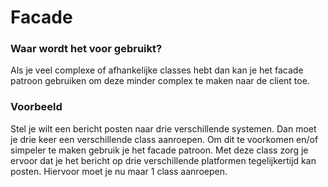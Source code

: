 # Facade

### Waar wordt het voor gebruikt?
Als je veel complexe of afhankelijke classes hebt dan kan je het facade patroon gebruiken 
om deze minder complex te maken naar de client toe.

### Voorbeeld
Stel je wilt een bericht posten naar drie verschillende systemen. Dan moet je drie keer een verschillende class aanroepen.
Om dit te voorkomen en/of simpeler te maken gebruik je het facade patroon. Met deze class zorg je ervoor dat je het bericht
op drie verschillende platformen tegelijkertijd kan posten. Hiervoor moet je nu maar 1 class aanroepen.